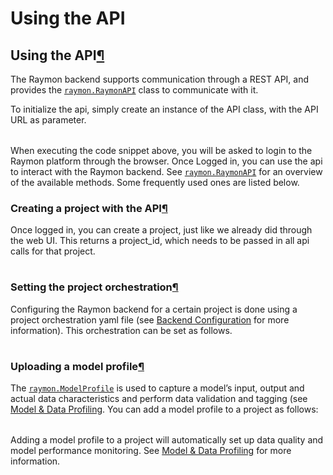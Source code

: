 # Using the API

## Using the API[¶](using-the-api.md#using-the-api)

The Raymon backend supports communication through a REST API, and provides the [`raymon.RaymonAPI`](../module/raymonapi-class.md#raymon.RaymonAPI) class to communicate with it.

To initialize the api, simply create an instance of the API class, with the API URL as parameter.

|  |  |
| :--- | :--- |


When executing the code snippet above, you will be asked to login to the Raymon platform through the browser. Once Logged in, you can use the api to interact with the Raymon backend. See [`raymon.RaymonAPI`](../module/raymonapi-class.md#raymon.RaymonAPI) for an overview of the available methods. Some frequently used ones are listed below.

### Creating a project with the API[¶](using-the-api.md#creating-a-project-with-the-api)

Once logged in, you can create a project, just like we already did through the web UI. This returns a project\_id, which needs to be passed in all api calls for that project.

|  |  |
| :--- | :--- |


### Setting the project orchestration[¶](using-the-api.md#setting-the-project-orchestration)

Configuring the Raymon backend for a certain project is done using a project orchestration yaml file \(see [Backend Configuration](backend-configuration.md#backend-configuration) for more information\). This orchestration can be set as follows.

|  |  |
| :--- | :--- |


### Uploading a model profile[¶](using-the-api.md#uploading-a-model-profile)

The [`raymon.ModelProfile`](../module/modelprofile.md#raymon.ModelProfile) is used to capture a model’s input, output and actual data characteristics and perform data validation and tagging \(see [Model & Data Profiling](model-and-data-profiling.md#model-data-profiling). You can add a model profile to a project as follows:

|  |  |
| :--- | :--- |


Adding a model profile to a project will automatically set up data quality and model performance monitoring. See [Model & Data Profiling](model-and-data-profiling.md#model-data-profiling) for more information.


